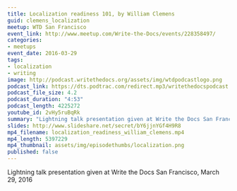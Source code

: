 ```yaml
---
title: Localization readiness 101, by William Clemens
guid: clemens_localization
meetup: WTD San Francisco
event_link: http://www.meetup.com/Write-the-Docs/events/228358497/
categories:
- meetups
event_date: 2016-03-29
tags:
- localization
- writing
image: http://podcast.writethedocs.org/assets/img/wtdpodcastlogo.png
podcast_link: https://dts.podtrac.com/redirect.mp3/writethedocspodcast.org/localization-readiness-william-clemens.mp3
podcast_file_size: 4.2
podcast_duration: "4:53"
podcast_length: 4225272
youtube_id: 2vHy5ruBqRk
summary: "Lightning talk presentation given at Write the Docs San Francisco, March 29, 2016."
slides: http://www.slideshare.net/secret/bY6jjnYGf4H9R8
mp4_filename: localization_readiness_william_clemens.mp4
mp4_length: 5397229
mp4_thumbnail: assets/img/episodethumbs/localization.png
published: false
---
```


Lightning talk presentation given at Write the Docs San Francisco, March 29, 2016
